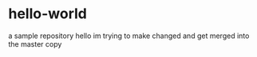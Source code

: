 hello-world
===========

a sample repository
hello im trying to make changed and get merged into the master copy
